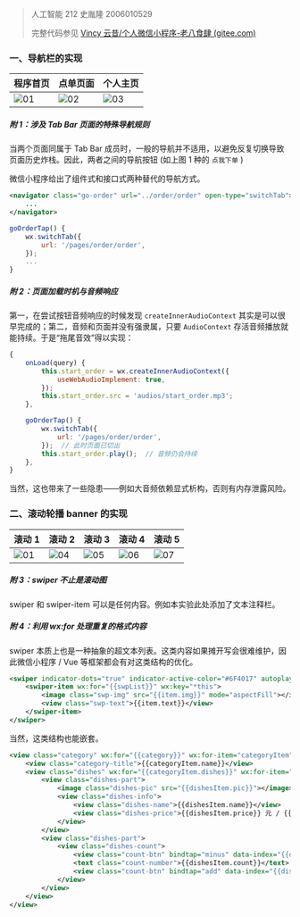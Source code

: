 > 人工智能 212 史胤隆 2006010529
>
> 完整代码参见 [Vincy 云昔/个人微信小程序-老八食肆 (gitee.com)](https://gitee.com/Vincy1230/personal-mini-program-2)

### 一、导航栏的实现

| 程序首页                                                                        | 点单页面                                                                        | 个人主页                                                                        |
| ------------------------------------------------------------------------------- | ------------------------------------------------------------------------------- | ------------------------------------------------------------------------------- |
| ![01](https://foruda.gitee.com/images/1726341037418095464/060db6d1_8768241.png) | ![02](https://foruda.gitee.com/images/1726341048884530202/28498219_8768241.png) | ![03](https://foruda.gitee.com/images/1726341062972657395/fe4aca71_8768241.png) |

##### 附 1：涉及 Tab Bar 页面的特殊导航规则

当两个页面同属于 Tab Bar 成员时，一般的导航并不适用，以避免反复切换导致页面历史炸栈。因此，两者之间的导航按钮 (如上图 1 种的 `点我下单` )

微信小程序给出了组件式和接口式两种替代的导航方式。

```xml
<navigator class="go-order" url="../order/order" open-type="switchTab">
    ...
</navigator>
```

```javascript
goOrderTap() {
    wx.switchTab({
        url: '/pages/order/order',
    });
    ...
}
```

##### 附 2：页面加载时机与音频响应

第一，在尝试按钮音频响应的时候发现 `createInnerAudioContext` 其实是可以很早完成的；第二，音频和页面并没有强隶属，只要 `AudioContext` 存活音频播放就能持续。于是“拖尾音效”得以实现：

```javascript
{
    onLoad(query) {
        this.start_order = wx.createInnerAudioContext({
            useWebAudioImplement: true,
        });
        this.start_order.src = 'audios/start_order.mp3';
    },

    goOrderTap() {
        wx.switchTab({
            url: '/pages/order/order',
        });  // 此时页面已切出
        this.start_order.play();  // 音频仍会持续
    },
}
```

当然，这也带来了一些隐患——例如大音频依赖显式析构，否则有内存泄露风险。

### 二、滚动轮播 banner 的实现

| 滚动 1                                                                          | 滚动 2                                                                          | 滚动 3                                                                          | 滚动 4                                                                          | 滚动 5                                                                          |
| ------------------------------------------------------------------------------- | ------------------------------------------------------------------------------- | ------------------------------------------------------------------------------- | ------------------------------------------------------------------------------- | ------------------------------------------------------------------------------- |
| ![01](https://foruda.gitee.com/images/1726341179842970965/973cefdb_8768241.png) | ![04](https://foruda.gitee.com/images/1726341192462299498/394503f0_8768241.png) | ![05](https://foruda.gitee.com/images/1726341200217068985/2cbad5aa_8768241.png) | ![06](https://foruda.gitee.com/images/1726341229182235680/eb8c6767_8768241.png) | ![07](https://foruda.gitee.com/images/1726341247436835132/fb9bce6c_8768241.png) |

##### 附 3：swiper 不止是滚动图

swiper 和 swiper-item 可以是任何内容。例如本实验此处添加了文本注释栏。

##### 附 4：利用 wx:for 处理重复的格式内容

swiper 本质上也是一种抽象的超文本列表。这类内容如果摊开写会很难维护，因此微信小程序 / Vue 等框架都会有对这类结构的优化。

```xml
<swiper indicator-dots="true" indicator-active-color="#6F4017" autoplay="true" interval="3000" duration="300" circular="true">
    <swiper-item wx:for="{{swpList}}" wx:key="*this">
        <image class="swp-img" src="{{item.img}}" mode="aspectFill"></image>
        <view class="swp-text">{{item.text}}</view>
    </swiper-item>
</swiper>
```

当然，这类结构也能嵌套。

```xml
<view class="category" wx:for="{{category}}" wx:for-item="categoryItem" wx:key="*this">
    <view class="category-title">{{categoryItem.name}}</view>
    <view class="dishes" wx:for="{{categoryItem.dishes}}" wx:for-item="dishesItem" wx:key="*this">
        <view class="dishes-part">
            <image class="dishes-pic" src="{{dishesItem.pic}}"></image>
            <view class="dishes-info">
                <view class="dishes-name">{{dishesItem.name}}</view>
                <view class="dishes-price">{{dishesItem.price}} 元 / {{dishesItem.unit}}</view>
            </view>
        </view>
        <view class="dishes-part">
            <view class="dishes-count">
                <view class="count-btn" bindtap="minus" data-index="{{dishesItem.index}}">-</view>
                <text class="count-number">{{dishesItem.count}}</text>
                <view class="count-btn" bindtap="add" data-index="{{dishesItem.index}}">+</view>
            </view>
        </view>
    </view>
</view>
```
